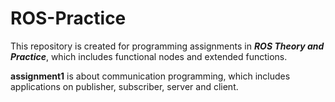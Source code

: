 # ROS-Practice
This repository is created for programming assignments in ***ROS Theory and Practice***, which includes functional nodes and extended functions.  

**assignment1** is about communication programming, which includes applications on publisher, subscriber, server and client.
